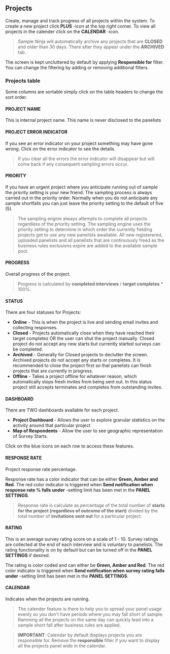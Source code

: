 ## Projects

Create, manage and track progress of all projects within the system. To create a new project click **PLUS** -icon at the top right corner. To view all projects in the calender click on the **CALENDAR** -icon.

> Sample Ninja will automatically archive any projects that are **CLOSED** and older than 30 days. There after they appear under the **ARCHIVED** tab.

The screen is kept uncluttered by default by applying **Responsible for** filter. You can change the filtering by adding or removing additional filters.

### Projects table

Some columns are sortable simply click on the table headers to change the sort order.

#### PROJECT NAME
This is internal project name. This name is never disclosed to the panelists

#### PROJECT ERROR INDICATOR
If you see an error indicator on your project something may have gone wrong. Click on the error indicator to see the details. 

> If you clear all the errors the error indicator will disappear but will come back if any consequent sampling errors occur.

#### PRIORITY

If you have an urgent project where you anticipate running out of sample the priority setting is your new friend. The sampling process is always carried out in the priority order. Normally when you do not anticipate any sample shortfalls you can just leave the priority setting to the default of five (5). 

> The sampling engine always attempts to complete all projects regardless of the priority setting. The sampling engine uses the priority setting to determine in which order the currently fielding projects get to use any new panelists awailable. All new registerered, uploaded panelists and all panelists that are continuously freed as the business rules exclusions expire are added to the available sample pool.

#### PROGRESS

Overall progress of the project. 

> Progress is calculated by **completed interviews** / **target completes** * 100%.

#### STATUS

There are four statuses for Projects:

- **Online** - This is when the project is live and sending email invites and collecting responses.
- **Closed** - Projects automatically close when they have reached their target completes OR the user can shut the project manually. Closed project do not accept any new starts but currently started surveys can be completed.
- **Archived** - Generally for Closed projects to declutter the screen. Archived projects do not accept any starts or completes. It is recommended to close the project first so that panelists can finish projects that are currently in progress.
- **Offline** - Takes a project offline for whatever reason, which automatically stops fresh invites from being sent out. In this status project still accepts terminates and completes from outstanding invites.

#### DASHBOARD

There are TWO dashboards available for each project.

- **Project Dashboard** - Allows the user to explore granular statistics on the activity around that particular project  
- **Map of Respondents** - Allow the user to see geographic representation of Survey Starts.  

Click on the blue icons on each row to access these features.

#### RESPONSE RATE

Project response rate percentage.

Response rate has a color indicator that can be either **Green, Amber and Red**. The red color indicator is triggered when **Send notification when response rate % falls under** -setting limit has been met in the **PANEL SETTINGS**.

> Response rate is calculate as percentage of the total number of **starts for the project (regardless of outcome of the start)** divided by the total number of **invitations sent out** for a particular project.  

#### RATING

This is an average survey rating score on a scale of 1 - 10. Survey ratings are collected at the end of each interview and is voluntary to panelists. The rating functionality is on by default but can be turned off in the **PANEL SETTINGS** if desired.

The rating is color coded and can either be **Green, Amber and Red**. The red color indicator is triggered when **Send notification when survey rating falls under** -setting limit has been met in the **PANEL SETTINGS**.

#### CALENDAR

Indicates when the projects are running. 

> The calender feature is there to help you to spread your panel usage evenly so you don't have periods where you may fall short of sample. Ramming all the projects on the same day can quickly lead into a sample short fall after business rules are applied.

> **IMPORTANT**: Calendar by default displays projects you are responsible for. Remove the **responsible** filter if you want to display all the projects panel wide in the calendar.
